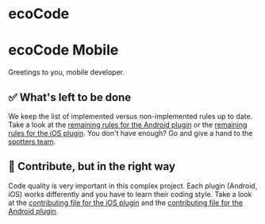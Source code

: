 # ecoCode

# ecoCode Mobile

Greetings to you, mobile developer.

## ✅ What's left to be done

We keep the list of implemented versus non-implemented rules up to date. Take a look at the [remaining rules for the Android plugin](https://github.com/green-code-initiative/ecoCode-mobile/blob/main/android-plugin/RULES.md) or the [remaining rules for the iOS plugin](https://github.com/green-code-initiative/ecoCode-mobile/blob/main/ios-plugin/RULES.md). You don't have enough? Go and give a hand to the [spotters team](spotters.md#ecocode-mobile).

## 🚦 Contribute, but in the right way

Code quality is very important in this complex project. Each plugin (Android, iOS) works differently and you have to learn their coding style. Take a look at the [contributing file for the iOS plugin](https://github.com/green-code-initiative/ecoCode-mobile/blob/main/ios-plugin/CONTRIBUTING.md) and the [contributing file for the Android plugin](https://github.com/green-code-initiative/ecoCode-mobile/blob/main/android-plugin/CONTRIBUTING.md).

